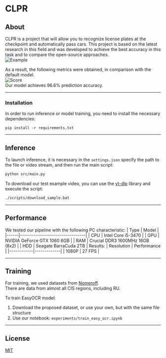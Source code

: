 # CLPR
## About
CLPR is a project that will allow you to recognize license plates at the checkpoint and automatically pass cars. This project is based on the latest research in this field and was developed to achieve the best accuracy in this task and to compare the open-source approaches.  
![Example](./media/example.jpg)

As a result, the following metrics were obtained, in comparison with the default model.  
![Score](./media/score.jpg)  
Our model achieves 96.6% prediction accuracy.

---

### Installation
In order to run inference or model training, you need to install the necessary dependencies:
```
pip install -r requirements.txt
```

---

## Inference
To launch inference, it is necessary in the `settings.json` specify the path to the file or video stream, and then run the main script:
```bash
python src/main.py
```
To download our test example video, you can use the [yt-dlp](https://github.com/yt-dlp/yt-dlp) library and execute the script:
```bash
./scripts/download_sample.bat
```

---

## Performance
We tested our pipeline with the following PC characteristic:
| Type | Model                           |
|------|---------------------------------|
| CPU  | Intel Core i5-3470              |
| GPU  | NVIDIA GeForce GTX 1060 6GB     |
| RAM  | Crucial DDR3 1600MHz 16GB (8x2) |
| HDD  | Seagate BarraCuda 2TB           |
Results:
| Resolution | Performance |
|------------|-------------|
| 1080P      | 27 FPS      |

---

## Training
For training, we used datasets from [Nomeroff](https://nomeroff.net.ua/datasets/).  
There are data from almost all CIS regions, including RU.

To train EasyOCR model:
1. Download the proposed dataset, or use your own, but with the same file structure
2. Use our notebook: `experiments/train_easy_ocr.ipynb`

---

## License
[MIT](https://choosealicense.com/licenses/mit/)
